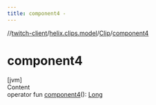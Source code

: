 ```yaml
---
title: component4 -
---
```

//[twitch-client](../../index.md)/[helix.clips.model](../index.md)/[Clip](index.md)/[component4](component4.md)



# component4  
[jvm]  
Content  
operator fun [component4](component4.md)(): [Long](https://kotlinlang.org/api/latest/jvm/stdlib/kotlin/-long/index.html)  



